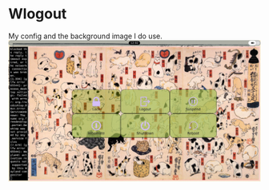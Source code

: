 # Wlogout
My config and the background image I do use.
![Screenshot](screenshot_2025-09-17_12-02-29.png)
